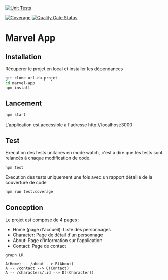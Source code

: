 
[![Unit Tests](https://github.com/alex1dregirard/marvel-app-2023/actions/workflows/unit-tests.yml/badge.svg)](https://github.com/alex1dregirard/marvel-app-2023/actions/workflows/unit-tests.yml)

[![Coverage](https://sonarcloud.io/api/project_badges/measure?project=alex1dregirard_marvel-app-2023&metric=coverage)](https://sonarcloud.io/summary/new_code?id=alex1dregirard_marvel-app-2023)
[![Quality Gate Status](https://sonarcloud.io/api/project_badges/measure?project=alex1dregirard_marvel-app-2023&metric=alert_status)](https://sonarcloud.io/summary/new_code?id=alex1dregirard_marvel-app-2023)

# Marvel App

## Installation

Récupérer le projet en local et installer les dépendances

```bash
git clone url-du-projet
cd marvel-app
npm install
```

## Lancement

```bash
npm start
```

L'application est accessible à l'adresse http://localhost:3000

## Test

Execution des tests unitaires en mode watch, c'est à dire que les tests sont relancés à chaque modification de code.

```bash
npm test
```

Execution des tests uniquement une fois avec un rapport détaillé de la couverture de code

```bash
npm run test:coverage
```

## Conception

Le projet est composé de 4 pages :

- Home (page d'accueil): Liste des personnages
- Character: Page de détail d'un personnage
- About: Page d'information sur l'application
- Contact: Page de contact

``` mermaid
graph LR

A(Home) -- /about --> B(About)
A -- /contact --> C(Contact)
A -- /characters/:id --> D((Character))
```
